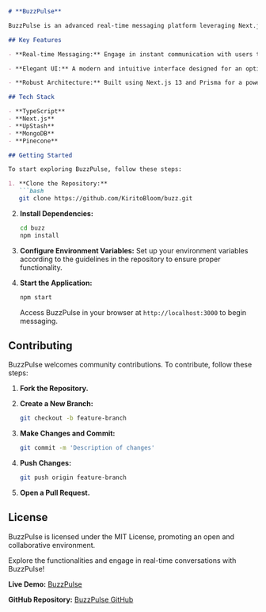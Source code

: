 

```markdown
# **BuzzPulse**

BuzzPulse is an advanced real-time messaging platform leveraging Next.js 13, Prisma, MongoDB, Tailwind, and TypeScript. Renowned for its elegant UI and user-friendly features, BuzzPulse ensures a seamless communication experience.

## Key Features

- **Real-time Messaging:** Engage in instant communication with users through real-time message updates.

- **Elegant UI:** A modern and intuitive interface designed for an optimal user experience.

- **Robust Architecture:** Built using Next.js 13 and Prisma for a powerful and flexible backend.

## Tech Stack

- **TypeScript**
- **Next.js**
- **UpStash**
- **MongoDB**
- **Pinecone**

## Getting Started

To start exploring BuzzPulse, follow these steps:

1. **Clone the Repository:**
   ```bash
   git clone https://github.com/KiritoBloom/buzz.git
   ```

2. **Install Dependencies:**
   ```bash
   cd buzz
   npm install
   ```

3. **Configure Environment Variables:**
   Set up your environment variables according to the guidelines in the repository to ensure proper functionality.

4. **Start the Application:**
   ```bash
   npm start
   ```

   Access BuzzPulse in your browser at `http://localhost:3000` to begin messaging.

## Contributing

BuzzPulse welcomes community contributions. To contribute, follow these steps:

1. **Fork the Repository.**
2. **Create a New Branch:**
   ```bash
   git checkout -b feature-branch
   ```

3. **Make Changes and Commit:**
   ```bash
   git commit -m 'Description of changes'
   ```

4. **Push Changes:**
   ```bash
   git push origin feature-branch
   ```

5. **Open a Pull Request.**

## License

BuzzPulse is licensed under the MIT License, promoting an open and collaborative environment.

Explore the functionalities and engage in real-time conversations with BuzzPulse!

**Live Demo:** [BuzzPulse](https://buzzpulse.vercel.app)

**GitHub Repository:** [BuzzPulse GitHub](https://github.com/KiritoBloom/buzz)
```

